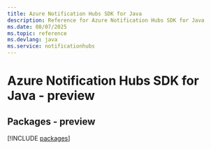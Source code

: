 ```yaml
---
title: Azure Notification Hubs SDK for Java
description: Reference for Azure Notification Hubs SDK for Java
ms.date: 08/07/2025
ms.topic: reference
ms.devlang: java
ms.service: notificationhubs
---
```

# Azure Notification Hubs SDK for Java - preview
## Packages - preview
[!INCLUDE [packages](notification-hubs-index.md)]